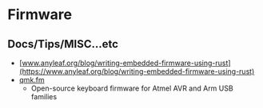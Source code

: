 # Firmware

## Docs/Tips/MISC...etc

* [www.anyleaf.org/blog/writing-embedded-firmware-using-rust](https://www.anyleaf.org/blog/writing-embedded-firmware-using-rust)
* [qmk.fm](https://qmk.fm/)
    * Open-source keyboard firmware for Atmel AVR and Arm USB families